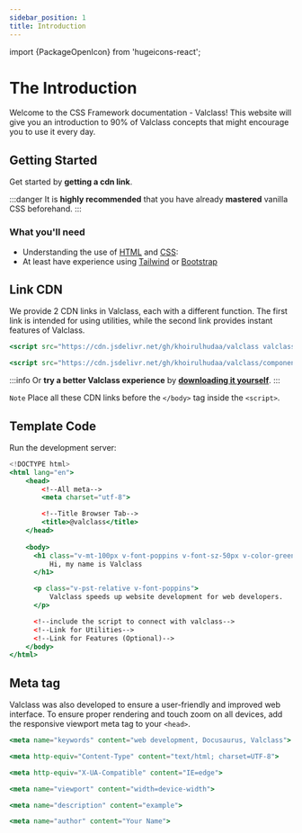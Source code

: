 ```yaml
---
sidebar_position: 1
title: Introduction
---
```


import {PackageOpenIcon} from 'hugeicons-react';

# The Introduction <PackageOpenIcon className='icon' />

Welcome to the CSS Framework documentation - Valclass! This website will give you an introduction to 90% of Valclass concepts that might encourage you to use it every day.

## Getting Started

Get started by **getting a cdn link**.

:::danger
It is **highly recommended** that you have already **mastered** vanilla CSS beforehand.
:::

### What you'll need

- Understanding the use of [HTML](https://www.w3schools.com/html/) and [CSS](https://www.w3schools.com/css/):
- At least have experience using 
[Tailwind](https://tailwindcss.com/) or 
[Bootstrap](https://getbootstrap.com/docs/5.0/getting-started/introduction/)

## Link CDN

We provide 2 CDN links in Valclass, each with a different function. The first link is intended for using utilities, while the second link provides instant features of Valclass.

```jsx title="Utilities"
<script src="https://cdn.jsdelivr.net/gh/khoirulhudaa/valclass valclass.js"></script>
```

```jsx title="Features"
<script src="https://cdn.jsdelivr.net/gh/khoirulhudaa/valclass/component-features.js"></script>
```

:::info
Or **try a better Valclass experience** by **[downloading it yourself](/docs/download)**.
:::

`Note` Place all these CDN links before the `</body>` tag inside the `<script>`.

## Template Code

Run the development server:

```jsx title="HTML"
<!DOCTYPE html>
<html lang="en">
    <head>  
        <!--All meta--> 
        <meta charset="utf-8">

        <!--Title Browser Tab--> 
        <title>@valclass</title>
    </head>
                
    <body>
      <h1 class="v-mt-100px v-font-poppins v-font-sz-50px v-color-green">
          Hi, my name is Valclass 
      </h1>

      <p class="v-pst-relative v-font-poppins">
          Valclass speeds up website development for web developers.
      </p>

      <!--include the script to connect with valclass--> 
      <!--Link for Utilities-->
      <!--Link for Features (Optional)-->
    </body>
</html>
```

## Meta tag

Valclass was also developed to ensure a user-friendly and improved web interface. To ensure proper rendering and touch zoom on all devices, add the responsive viewport meta tag to your `<head>`.

```jsx title="SEO keywords"
<meta name="keywords" content="web development, Docusaurus, Valclass">
```
```jsx title="Character encoding"
<meta http-equiv="Content-Type" content="text/html; charset=UTF-8">        
```
```jsx title="Browser compatibility"
<meta http-equiv="X-UA-Compatible" content="IE=edge">                
```
```jsx title="Responsive design"
<meta name="viewport" content="width=device-width">
```
```jsx title="Page description"
<meta name="description" content="example">
```
```jsx title="Page author"
<meta name="author" content="Your Name">
```